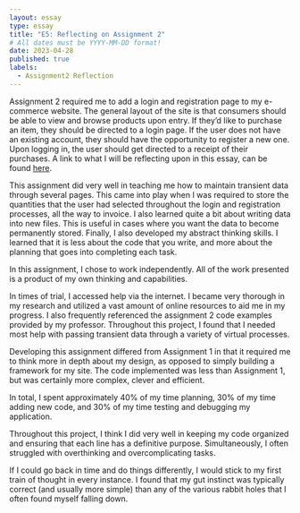 ```yaml
---
layout: essay
type: essay
title: "E5: Reflecting on Assignment 2"
# All dates must be YYYY-MM-DD format!
date: 2023-04-28
published: true
labels:
  - Assignment2 Reflection
---
```

<p> Assignment 2 required me to add a login and registration page to my e-commerce website. The general layout of the site is that consumers should be able to view and browse products upon entry. If they’d like to purchase an item, they should be directed to a login page. If the user does not have an existing account, they should have the opportunity to register a new one. Upon logging in, the user should get directed to a receipt of their purchases. A link to what I will be reflecting upon in this essay, can be found <a href="https://dport96.github.io/ITM352/morea/150.Assignment2/experience-Assignment2_retrospective.html">here</a>.</p> 

<p> This assignment did very well in teaching me how to maintain transient data through several pages. This came into play when I was required to store the quantities that the user had selected throughout the login and registration processes, all the way to invoice. I also learned quite a bit about writing data into new files. This is useful in cases where you want the data to become permanently stored. Finally, I also developed my abstract thinking skills. I learned that it is less about the code that you write, and more about the planning that goes into completing each task.</p>

<p> In this assignment, I chose to work independently. All of the work presented is a product of my own thinking and capabilities.</p> 

<p> In times of trial, I accessed help via the internet. I became very thorough in my research and utilized a vast amount of online resources to aid me in my progress. I also frequently referenced the assignment 2 code examples provided by my professor. Throughout this project, I found that I needed most help with passing transient data through a variety of virtual processes. </p>

<p> Developing this assignment differed from Assignment 1 in that it required me to think more in depth about my design, as opposed to simply building a framework for my site. The code implemented was less than Assignment 1, but was certainly more complex, clever and efficient. </p>

<p> In total, I spent approximately 40% of my time planning, 30% of my time adding new code, and 30% of my time testing and debugging my application. </p>

<p> Throughout this project, I think I did very well in keeping my code organized and ensuring that each line has a definitive purpose. Simultaneously, I often struggled with overthinking and overcomplicating tasks. </p>

<p> If I could go back in time and do things differently, I would stick to my first train of thought in every instance. I found that my gut instinct was typically correct (and usually more simple) than any of the various rabbit holes that I often found myself falling down. </p>
